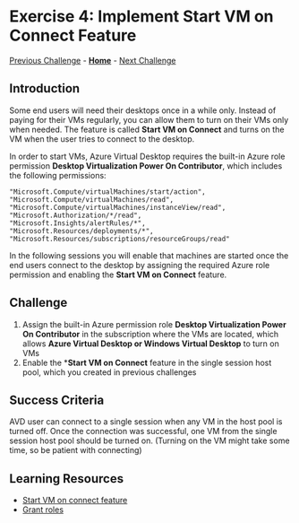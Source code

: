 # Exercise 4: Implement Start VM on Connect Feature

[Previous Challenge](./03-Implement-FSLogix-Profile-Solution.md) - **[Home](../Readme.md)** - [Next Challenge](./05-scaling-plan.md)

## Introduction

Some end users will need their desktops once in a while only. Instead of paying for their VMs regularly, you can allow them to turn on their VMs only when needed. The feature is called **Start VM on Connect** and turns on the VM when the user tries to connect to the desktop. 

In order to start VMs, Azure Virtual Desktop requires the built-in Azure role permission **Desktop Virtualization Power On Contributor**, which includes the following permissions:  

```
"Microsoft.Compute/virtualMachines/start/action",
"Microsoft.Compute/virtualMachines/read",
"Microsoft.Compute/virtualMachines/instanceView/read",
"Microsoft.Authorization/*/read",
"Microsoft.Insights/alertRules/*",
"Microsoft.Resources/deployments/*",
"Microsoft.Resources/subscriptions/resourceGroups/read"
```

In the following sessions you will enable that machines are started once the end users connect to the desktop by assigning the required Azure role permission and enabling the **Start VM on Connect** feature. 

## Challenge 

1.	Assign the built-in Azure permission role **Desktop Virtualization Power On Contributor** in the subscription where the VMs are located, which allows **Azure Virtual Desktop or Windows Virtual Desktop** to turn on VMs
2.	Enable the ***Start VM on Connect** feature in the single session host pool, which you created in previous challenges

## Success Criteria
AVD user can connect to a single session when any VM in the host pool is turned off. Once the connection was successful, one VM from the single session host pool should be turned on. (Turning on the VM might take some time, so be patient with connecting)
 
## Learning Resources 
- [Start VM on connect feature](https://learn.microsoft.com/en-us/azure/virtual-desktop/start-virtual-machine-connect)
- [Grant roles](https://learn.microsoft.com/en-us/azure/role-based-access-control/quickstart-assign-role-user-portal)
